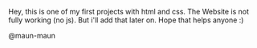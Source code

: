 Hey,
this is one of my first projects with html and css. 
The Website is not fully working (no js).
But i'll add that later on.
Hope that helps anyone :)

@maun-maun
